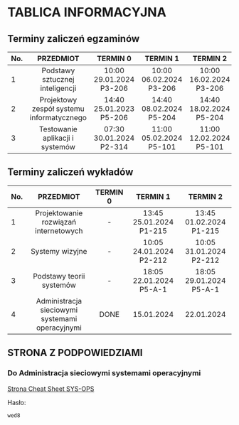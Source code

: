 # TABLICA INFORMACYJNA
## Terminy zaliczeń egzaminów
No.| PRZEDMIOT | TERMIN 0 | TERMIN 1 | TERMIN 2
---|:---:|:---:|:---:|:---:
1  |Podstawy sztucznej inteligencji| 10:00 29.01.2024 P3-206 | 10:00 06.02.2024 P3-206 | 10:00 16.02.2024 P3-206
2  |Projektowy zespół systemu informatycznego| 14:40 25.01.2023 P5-206 | 14:40 08.02.2024 P5-204 | 14:40 18.02.2024 P5-204
3  |Testowanie aplikacji i systemów| 07:30 30.01.2024 P2-314 | 11:00 05.02.2024 P5-101 | 11:00 12.02.2024 P5-101
## Terminy zaliczeń wykładów
No.| PRZEDMIOT | TERMIN 0 | TERMIN 1 | TERMIN 2
---|:---:|:---:|:---:|:---:
1  |Projektowanie rozwiązań internetowych| - | 13:45 25.01.2024 P1-215 | 13:45 01.02.2024 P1-215
2  |Systemy wizyjne| - | 10:05 24.01.2024 P2-212 | 10:05 31.01.2024 P2-212
3  |Podstawy teorii systemów| - | 18:05 22.01.2024 P5-A-1 | 18:05 29.01.2024 P5-A-1
4  |Administracja sieciowymi systemami operacyjnymi| DONE | 15.01.2024 | 22.01.2024

## STRONA Z PODPOWIEDZIAMI
### Do Administracja sieciowymi systemami operacyjnymi
[Strona Cheat Sheet SYS-OPS](https://week-end-development.github.io/WED/sys-ops.html)

Hasło:
```txt
wed8
```
